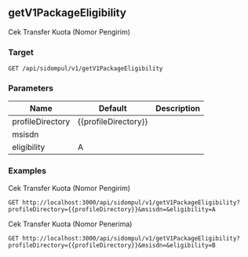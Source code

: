 ## getV1PackageEligibility
Cek Transfer Kuota (Nomor Pengirim)

### Target
```
GET /api/sidompul/v1/getV1PackageEligibility
```

### Parameters
Name | Default | Description
--- | --- | ---
profileDirectory|{{profileDirectory}}|
msisdn||
eligibility|A|



### Examples
Cek Transfer Kuota (Nomor Pengirim)
```
GET http://localhost:3000/api/sidompul/v1/getV1PackageEligibility?profileDirectory={{profileDirectory}}&msisdn=&eligibility=A
```

Cek Transfer Kuota (Nomor Penerima)
```
GET http://localhost:3000/api/sidompul/v1/getV1PackageEligibility?profileDirectory={{profileDirectory}}&msisdn=&eligibility=B
```

